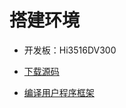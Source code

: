 # 搭建环境<a name="ZH-CN_TOPIC_0000001061629245"></a>

-   开发板：Hi3516DV300

-   [下载源码](../get-code/源码获取.md)
-   [编译用户程序框架](https://gitee.com/openharmony/docs/blob/master/zh-cn/readme/%E7%94%A8%E6%88%B7%E7%A8%8B%E5%BA%8F%E6%A1%86%E6%9E%B6%E5%AD%90%E7%B3%BB%E7%BB%9F.md)

